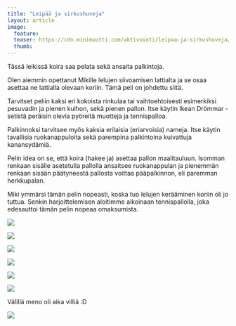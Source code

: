 ```yaml
---
title: "Leipää ja sirkushuveja"
layout: article
image:
  feature:
  teaser: https://cdn.minimuutti.com/aktivointi/leipaa-ja-sirkushuveja/DS61427_-245px.jpg
  thumb:
---
```


Tässä leikissä koira saa pelata sekä ansaita palkintoja.

Olen aiemmin opettanut Mikille lelujen siivoamisen lattialta ja se osaa asettaa ne lattialla olevaan koriin. Tämä peli on johdettu siitä.

Tarvitset peliin kaksi eri kokoista rinkulaa tai vaihtoehtoisesti esimerkiksi pesuvadin ja pienen kulhon, sekä pienen pallon. Itse käytin Ikean Drömmar -setistä peräisin olevia pyöreitä muotteja ja tennispalloa.

Palkinnoksi tarvitsee myös kaksia erilaisia (eriarvoisia) nameja. Itse käytin tavallisia ruokanappuloita sekä parempina palkintoina kuivattuja kanansydämiä.

Pelin idea on se, että koira (hakee ja) asettaa pallon maalitauluun. Isomman renkaan sisälle asetetulla pallolla ansaitsee ruokanappulan ja pienemmän renkaan sisään päätyneestä pallosta voittaa pääpalkinnon, eli paremman herkkupalan.

Miki ymmärsi tämän pelin nopeasti, koska tuo lelujen kerääminen koriin oli jo tuttua. Senkin harjoittelemisen aloitimme aikoinaan tennispallolla, joka edesauttoi tämän pelin nopeaa omaksumista.

![](https://cdn.minimuutti.com/aktivointi/leipaa-ja-sirkushuveja/DS61391-800px.jpg)

![](https://cdn.minimuutti.com/aktivointi/leipaa-ja-sirkushuveja/DS61421-800px.jpg)

![](https://cdn.minimuutti.com/aktivointi/leipaa-ja-sirkushuveja/DS61427-800px.jpg)

![](https://cdn.minimuutti.com/aktivointi/leipaa-ja-sirkushuveja/DS61428-800px.jpg)

![](https://cdn.minimuutti.com/aktivointi/leipaa-ja-sirkushuveja/DS61402-800px.jpg)

![](https://cdn.minimuutti.com/aktivointi/leipaa-ja-sirkushuveja/DS61403-800px.jpg)

Välillä meno oli aika villiä :D

![](https://cdn.minimuutti.com/aktivointi/leipaa-ja-sirkushuveja/DS61530-800px.jpg)
